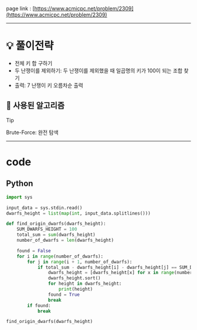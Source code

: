 page link : [https://www.acmicpc.net/problem/2309](https://www.acmicpc.net/problem/2309)

---

# 💡 풀이전략

- 전체 키 합 구하기
- 두 난쟁이를 제외하기: 두 난쟁이를 제외했을 때 일곱명의 키가 100이 되는 조합 찾기
- 출력: 7 난쟁이 키 오름차순 출력
</aside>

## 🎨 사용된 알고리즘

> [!tip]
> Brute-Force: 완전 탐색

---

# code

## Python

```python
import sys

input_data = sys.stdin.read()
dwarfs_height = list(map(int, input_data.splitlines()))

def find_origin_dwarfs(dwarfs_height):
    SUM_DWARFS_HEIGHT = 100
    total_sum = sum(dwarfs_height)
    number_of_dwarfs = len(dwarfs_height)

    found = False
    for i in range(number_of_dwarfs):
        for j in range(i + 1, number_of_dwarfs):
            if total_sum - dwarfs_height[i] - dwarfs_height[j] == SUM_DWARFS_HEIGHT:
                dwarfs_height = [dwarfs_height[x] for x in range(number_of_dwarfs) if x is not i and x is not j]
                dwarfs_height.sort()
                for height in dwarfs_height:
                    print(height)
                found = True
                break
        if found:
            break

find_origin_dwarfs(dwarfs_height)
```
